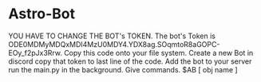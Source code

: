 # Astro-Bot

YOU HAVE TO CHANGE THE BOT's TOKEN.
The bot's Token is ODE0MDMyMDQxMDI4MzU0MDY4.YDX8ag.SOqmtoR8aGOPC-EOy_f2pJx3Rrw. Copy this code onto your file system. Create a new Bot in discord copy that token to last line of the code. Add the bot to your server run the main.py in the background. Give commands. $AB [ obj name ]
